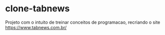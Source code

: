 # clone-tabnews

Projeto com o intuito de treinar conceitos de programacao, recriando o site https://www.tabnews.com.br/
